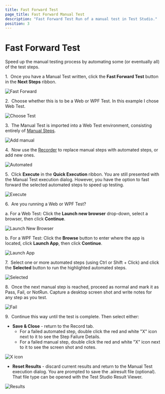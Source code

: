 ```yaml
---
title: Fast Forward Test
page_title: Fast Forward Manual Test 
description: "Fast Forward Test Run of a manual test in Test Studio."
position: 3
---
```

# Fast Forward Test

Speed up the manual testing process by automating some (or eventually all) of the test steps.

1.&nbsp; Once you have a Manual Test written, click the **Fast Forward Test** button in the **Next Steps** ribbon.

![Fast Forward][1]

2.&nbsp; Choose whether this is to be a Web or WPF Test. In this example I chose Web Test.

![Choose Test][2]

3.&nbsp; The Manual Test is imported into a Web Test environment, consisting entirely of <a href="/features/custom-steps/manual-step" target="_blank">Manual Steps</a>.

![Add manual][3]

4.&nbsp; Now use the <a href="/getting-started/test-recording/overview" target="_blank">Recorder</a> to replace manual steps with automated steps, or add new ones.

![Automated][4]

5.&nbsp; Click **Execute** in the **Quick Execution** ribbon. You are still presented with the Manual Test execution dialog. However, you have the option to fast forward the selected automated steps to speed up testing.

![Execute][5]

6.&nbsp; Are you running a Web or WPF Test?

a. For a Web Test: Click the **Launch new browser** drop-down, select a browser, then click **Continue**.

![Launch New Browser][6]

b. For a WPF Test: Click the **Browse** button to enter where the app is located, click **Launch App**, then click **Continue**.

![Launch App][7]

7.&nbsp; Select one or more automated steps (using Ctrl or Shift + Click) and click the **Selected** button to run the highlighted automated steps.

![Selected][8]

8.&nbsp; Once the next manual step is reached, proceed as normal and mark it as Pass, Fail, or NotRun. Capture a desktop screen shot and write notes for any step as you test.

![Fail][9]

9.&nbsp; Continue this way until the test is complete. Then select either:

- **Save & Close** - return to the Record tab.
  - For a failed automated step, double click the red and white "X" icon next to it to see the Step Failure Details.
  - For a failed manual step, double click the red and white "X" icon next to it to see the screen shot and notes.

![X icon][10]

- **Reset Results** - discard current results and return to the Manual Test execution dialog. You are prompted to save the .aiiresult file (optional). That file type can be opened with the Test Studio Result Viewer.

![Results][11]

[1]: /img/features/testing-types/manual-testing/fast-forward/fast-forward-button.png
[2]: /img/features/testing-types/manual-testing/fast-forward/fast-forward-promt.png
[3]: /img/features/testing-types/manual-testing/fast-forward/manual-test-in-web.png
[4]: /img/features/testing-types/manual-testing/fast-forward/manual-step-record.png
[5]: /img/features/testing-types/manual-testing/fast-forward/tab-icons.png
[6]: /img/features/testing-types/manual-testing/fast-forward/execute-prompt-1-select-browser.png
[7]: /img/features/testing-types/manual-testing/fast-forward/fig7.png
[8]: /img/features/testing-types/manual-testing/fast-forward/execute-prompt-1-selected.png
[9]: /img/features/testing-types/manual-testing/fast-forward/execute-prompt-1-fail-test.png
[10]: /img/features/testing-types/manual-testing/fast-forward/fig10.png
[11]: /img/features/testing-types/manual-testing/fast-forward/test-list-result.png
